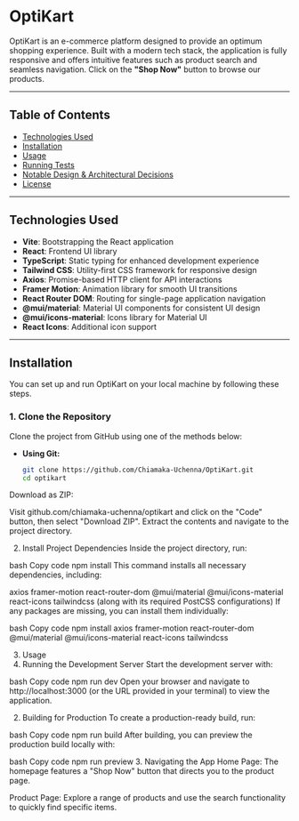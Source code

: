 # OptiKart

OptiKart is an e-commerce platform designed to provide an optimum shopping experience. Built with a modern tech stack, the application is fully responsive and offers intuitive features such as product search and seamless navigation. Click on the **"Shop Now"** button to browse our products.

---

## Table of Contents

- [Technologies Used](#technologies-used)
- [Installation](#installation)
- [Usage](#usage)
- [Running Tests](#running-tests)
- [Notable Design & Architectural Decisions](#notable-design--architectural-decisions)
- [License](#license)

---

## Technologies Used

- **Vite**: Bootstrapping the React application
- **React**: Frontend UI library
- **TypeScript**: Static typing for enhanced development experience
- **Tailwind CSS**: Utility-first CSS framework for responsive design
- **Axios**: Promise-based HTTP client for API interactions
- **Framer Motion**: Animation library for smooth UI transitions
- **React Router DOM**: Routing for single-page application navigation
- **@mui/material**: Material UI components for consistent UI design
- **@mui/icons-material**: Icons library for Material UI
- **React Icons**: Additional icon support

---

## Installation

You can set up and run OptiKart on your local machine by following these steps.

### 1. Clone the Repository

Clone the project from GitHub using one of the methods below:

- **Using Git:**

  ```bash
  git clone https://github.com/Chiamaka-Uchenna/OptiKart.git
  cd optikart

Download as ZIP:

Visit github.com/chiamaka-uchenna/optikart and click on the "Code" button, then select "Download ZIP". Extract the contents and navigate to the project directory.

2. Install Project Dependencies
Inside the project directory, run:

bash
Copy code
npm install
This command installs all necessary dependencies, including:

axios
framer-motion
react-router-dom
@mui/material
@mui/icons-material
react-icons
tailwindcss (along with its required PostCSS configurations)
If any packages are missing, you can install them individually:

bash
Copy code
npm install axios framer-motion react-router-dom @mui/material @mui/icons-material react-icons tailwindcss



3. Usage
1. Running the Development Server
Start the development server with:

bash
Copy code
npm run dev
Open your browser and navigate to http://localhost:3000 (or the URL provided in your terminal) to view the application.

2. Building for Production
To create a production-ready build, run:

bash
Copy code
npm run build
After building, you can preview the production build locally with:

bash
Copy code
npm run preview
3. Navigating the App
Home Page:
The homepage features a "Shop Now" button that directs you to the product page.

Product Page:
Explore a range of products and use the search functionality to quickly find specific items.